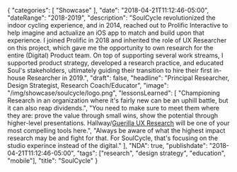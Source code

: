 {
   "categories": [
      "Showcase"
   ],
   "date": "2018-04-21T11:12:46-05:00",
   "dateRange": "2018-2019",
   "description": "SoulCycle revolutionized the indoor cycling experience, and in 2014, reached out to Prolific Interactive to help imagine and actualize an iOS app to match and build upon that experience. I joined Prolific in 2018 and inherited the role of UX Researcher on this project, which gave me the opportunity to own research for the entire (Digital) Product team. On top of supporting several work streams, I supported product strategy, developed a research practice, and educated Soul's stakeholders, ultimately guiding their transition to hire their first in-house Researcher in 2019.",
   "draft": false,
   "headline": "Principal Researcher, Design Strategist, Research Coach/Educator",
   "image": "/img/showcase/soulcycle/logo.png",
   "lessonsLearned": [
     "Championing Research in an organization where it's fairly new can be an uphill battle, but it can also reap dividends.",
     "You need to make sure to meet them where they are:  prove the value through small wins, show the potential through higher-level presentations. Hallway/<a href='https://www.slideshare.net/BradOrego/guerrilla-ux-practical-and-affordable-research'>Guerilla UX Research</a> will be one of your most compelling tools here.",
     "Always be aware of what the highest impact research may be and fight for that. For SoulCycle, that's focusing on the studio experince instead of the digital."
   ],
   "NDA": true,
   "publishdate": "2018-04-21T11:12:46-05:00",
   "tags": ["research", "design strategy", "education", "mobile"],
   "title": "SoulCycle"
}

